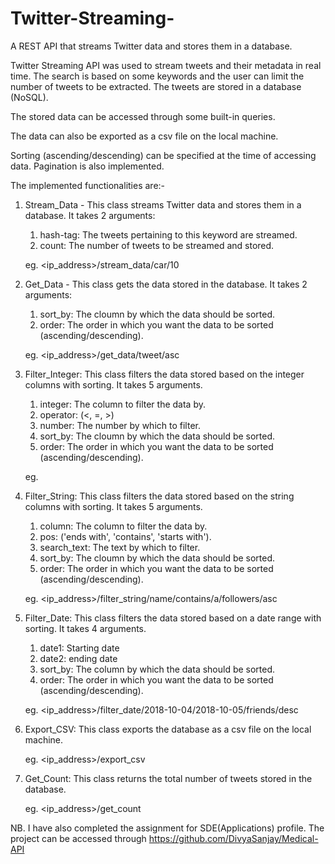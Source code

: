 # Twitter-Streaming-
A REST API that streams Twitter data and stores them in a database.

Twitter Streaming API was used to stream tweets and their metadata in real time. The search is based on some keywords and the user can limit the number of tweets to be extracted. The tweets are stored in a database (NoSQL).

The stored data can be accessed through some built-in queries.

The data can also be exported as a csv file on the local machine.

Sorting (ascending/descending) can be specified at the time of accessing data. Pagination is also implemented.

The implemented functionalities are:-

1. Stream_Data - This class streams Twitter data and stores them in a database. 
   It takes 2 arguments:
   1. hash-tag: The tweets pertaining to this keyword are streamed.
   2. count: The number of tweets to be streamed and stored.
   
   eg. <ip_address>/stream_data/car/10

2. Get_Data - This class gets the data stored in the database.
   It takes 2 arguments:
   1. sort_by: The cloumn by which the data should be sorted.
   2. order: The order in which you want the data to be sorted (ascending/descending).
   
   eg. <ip_address>/get_data/tweet/asc
   
3. Filter_Integer: This class filters the data stored based on the integer columns with sorting.
   It takes 5 arguments.
   1. integer: The column to filter the data by.
   2. operator: (<, =, >)
   3. number: The number by which to filter.
   4. sort_by: The cloumn by which the data should be sorted.
   5. order: The order in which you want the data to be sorted (ascending/descending).

   eg. 

4. Filter_String: This class filters the data stored based on the string columns with sorting.
   It takes 5 arguments.
   1. column: The column to filter the data by.
   2. pos: ('ends with', 'contains', 'starts with').
   3. search_text: The text by which to filter.
   4. sort_by: The cloumn by which the data should be sorted.
   5. order: The order in which you want the data to be sorted (ascending/descending).
   
   eg. <ip_address>/filter_string/name/contains/a/followers/asc
   
5. Filter_Date: This class filters the data stored based on a date range with sorting.
   It takes 4 arguments.
   1. date1: Starting date
   2. date2: ending date
   3. sort_by: The column by which the data should be sorted.
   4. order: The order in which you want the data to be sorted (ascending/descending).
   
   eg. <ip_address>/filter_date/2018-10-04/2018-10-05/friends/desc
 
6. Export_CSV: This class exports the database as a csv file on the local machine.
   
   eg. <ip_address>/export_csv
   
7. Get_Count: This class returns the total number of tweets stored in the database.
   
   eg. <ip_address>/get_count

NB. I have also completed the assignment for SDE(Applications) profile. The project can be accessed through https://github.com/DivyaSanjay/Medical-API
